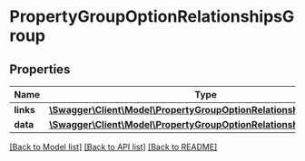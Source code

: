 # PropertyGroupOptionRelationshipsGroup

## Properties
Name | Type | Description | Notes
------------ | ------------- | ------------- | -------------
**links** | [**\Swagger\Client\Model\PropertyGroupOptionRelationshipsGroupLinks**](PropertyGroupOptionRelationshipsGroupLinks.md) |  | [optional] 
**data** | [**\Swagger\Client\Model\PropertyGroupOptionRelationshipsGroupData**](PropertyGroupOptionRelationshipsGroupData.md) |  | [optional] 

[[Back to Model list]](../../README.md#documentation-for-models) [[Back to API list]](../../README.md#documentation-for-api-endpoints) [[Back to README]](../../README.md)

